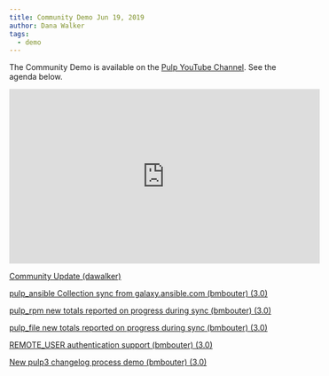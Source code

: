 ```yaml
---
title: Community Demo Jun 19, 2019
author: Dana Walker
tags:
  - demo
---
```

The Community Demo is available on the [Pulp YouTube Channel](https://www.youtube.com/channel/UCI43Ffs4VPDv7awXvvBJfRQ). See the agenda below.

<iframe width="560" height="315" src="https://www.youtube.com/embed/OBrtOQBE5Wc" frameborder="0" allowfullscreen></iframe>

[Community Update (dawalker)](http://www.youtube.com/watch?v=OBrtOQBE5Wc&t=1m20s)

[pulp_ansible Collection sync from galaxy.ansible.com (bmbouter) (3.0)](http://www.youtube.com/watch?v=OBrtOQBE5Wc&t=3m46s)

[pulp_rpm new totals reported on progress during sync (bmbouter) (3.0)](http://www.youtube.com/watch?v=OBrtOQBE5Wc&t=9m52s)

[pulp_file new totals reported on progress during sync (bmbouter) (3.0)](http://www.youtube.com/watch?v=OBrtOQBE5Wc&t=13m28s)

[REMOTE_USER authentication support (bmbouter) (3.0)](http://www.youtube.com/watch?v=OBrtOQBE5Wc&t=15m12s)

[New pulp3 changelog process demo (bmbouter) (3.0)](http://www.youtube.com/watch?v=OBrtOQBE5Wc&t=22m52s)

